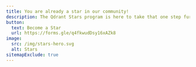 ```yaml
---
title: You are already a star in our community!
description: The Qdrant Stars program is here to take that one step further.
button:
  text: Become a Star
  url: https://forms.gle/q4fkwudDsy16xAZk8
image:
  src: /img/stars-hero.svg
  alt: Stars
sitemapExclude: true
---
```


